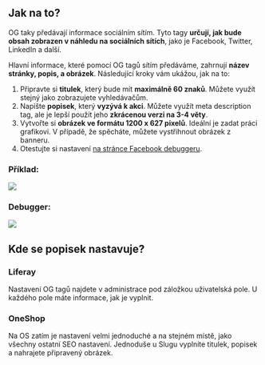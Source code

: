 ## Jak na to?

OG taky předávají informace sociálním sítím. Tyto tagy **určují, jak bude obsah zobrazen v náhledu na sociálních sítích**, jako je Facebook, Twitter, LinkedIn a další.

Hlavní informace, které pomocí OG tagů sítím předáváme, zahrnují **název stránky, popis, a obrázek**. Následující kroky vám ukážou, jak na to:

1. Připravte si **titulek**, který bude mít **maximálně 60 znaků**. Můžete využít stejný jako zobrazujete vyhledávačům.
1. Napište **popisek**, který **vyzývá k akci**. Můžete využít meta description tag, ale je lepší použít jeho **zkrácenou verzi na 3-4 věty**.
1. Vytvořte si **obrázek ve formátu 1200 x 627 pixelů**. Ideální je zadat práci grafikovi. V případě, že spěcháte, můžete vystřihnout obrázek z banneru.
1. Otestujte si nastavení [na stránce Facebook debuggeru](https://developers.facebook.com/tools/debug/).

### Příklad:

![](/tmo-vite-checklist/images/screenshot_og_image.png)

### Debugger:

![](/tmo-vite-checklist/images/screenshot_facebook_debugger.png)

## Kde se popisek nastavuje?

### Liferay

Nastavení OG tagů najdete v administrace pod záložkou uživatelská pole. U každého pole máte informace, jak je vyplnit.

### OneShop

Na OS zatím je nastavení velmi jednoduché a na stejném místě, jako všechny ostatní SEO nastavení. Jednoduše u Slugu vyplníte titulek, popisek a nahrajete připravený obrázek.
